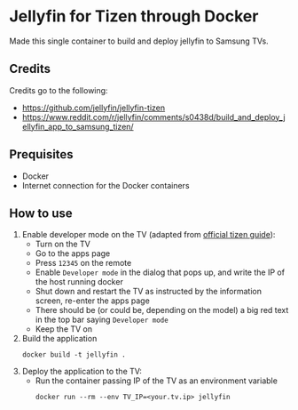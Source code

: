 # Jellyfin for Tizen through Docker
Made this single container to build and deploy jellyfin to Samsung TVs.

## Credits
Credits go to the following:
- https://github.com/jellyfin/jellyfin-tizen
- https://www.reddit.com/r/jellyfin/comments/s0438d/build_and_deploy_jellyfin_app_to_samsung_tizen/

## Prequisites
- Docker
- Internet connection for the Docker containers

## How to use
1. Enable developer mode on the TV (adapted from [official tizen guide](https://developer.samsung.com/tv/develop/getting-started/using-sdk/tv-device)):
   - Turn on the TV
   - Go to the apps page
   - Press `12345` on the remote
   - Enable `Developer mode` in the dialog that pops up, and write the IP of the host running docker
   - Shut down and restart the TV as instructed by the information screen, re-enter the apps page
   - There should be (or could be, depending on the model) a big red text in the top bar saying `Developer mode`
   - Keep the TV on
2. Build the application
   ```
   docker build -t jellyfin .
   ```
3. Deploy the application to the TV:
   - Run the container passing IP of the TV as an environment variable
     ```
     docker run --rm --env TV_IP=<your.tv.ip> jellyfin
     ```

